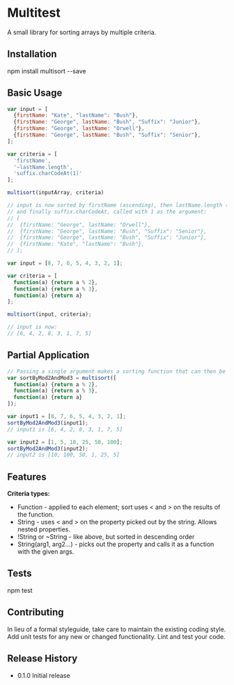 Multitest
=========

A small library for sorting arrays by multiple criteria.

## Installation

  npm install multisort --save

## Basic Usage

  ```javascript
  var input = [
    {firstName: "Kate", "lastName": "Bush"},
    {firstName: "George", lastName: "Bush", "Suffix": "Junior"},
    {firstName: "George", lastName: "Orwell"},
    {firstName: "George", lastName: "Bush", "Suffix": "Senior"},
  ];

  var criteria = [
    'firstName',
    '~lastName.length',
    'suffix.charCodeAt(1)'
  ];

  multisort(inputArray, criteria)

  // input is now sorted by firstName (ascending), then lastName.length (descending),
  // and finally suffix.charCodeAt, called with 1 as the argument:
  // [
  //  {firstName: "George", lastName: "Orwell"},
  //  {firstName: "George", lastName: "Bush", "Suffix": "Senior"},
  //  {firstName: "George", lastName: "Bush", "Suffix": "Junior"},
  //  {firstName: "Kate", "lastName": "Bush"},
  // ];
  ```

  ```javascript
  var input = [8, 7, 6, 5, 4, 3, 2, 1];

  var criteria = [
    function(a) {return a % 2},
    function(a) {return a % 3},
    function(a) {return a}
  ];

  multisort(input, criteria);

  // input is now:
  // [6, 4, 2, 8, 3, 1, 7, 5]
  ```

## Partial Application

  ```javascript
  // Passing a single argument makes a sorting function that can then be applied to lists.
  var sortByMod2AndMod3 = multisort([
    function(a) {return a % 2},
    function(a) {return a % 3},
    function(a) {return a}
  ]);

  var input1 = [8, 7, 6, 5, 4, 3, 2, 1];
  sortByMod2AndMod3(input1);
  // input1 is [6, 4, 2, 8, 3, 1, 7, 5]

  var input2 = [1, 5, 10, 25, 50, 100];
  sortByMod2AndMod3(input2);
  // input2 is [10, 100, 50, 1, 25, 5]
  ```

## Features

  **Criteria types:**

  * Function - applied to each element; sort uses < and > on the results of the function.
  * String - uses < and > on the property picked out by the string.  Allows nested properties.
  * !String or ~String - like above, but sorted in descending order
  * String(arg1, arg2...) - picks out the property and calls it as a function with the given args.



## Tests

  npm test

## Contributing

In lieu of a formal styleguide, take care to maintain the existing coding style.
Add unit tests for any new or changed functionality. Lint and test your code.

## Release History

* 0.1.0 Initial release

